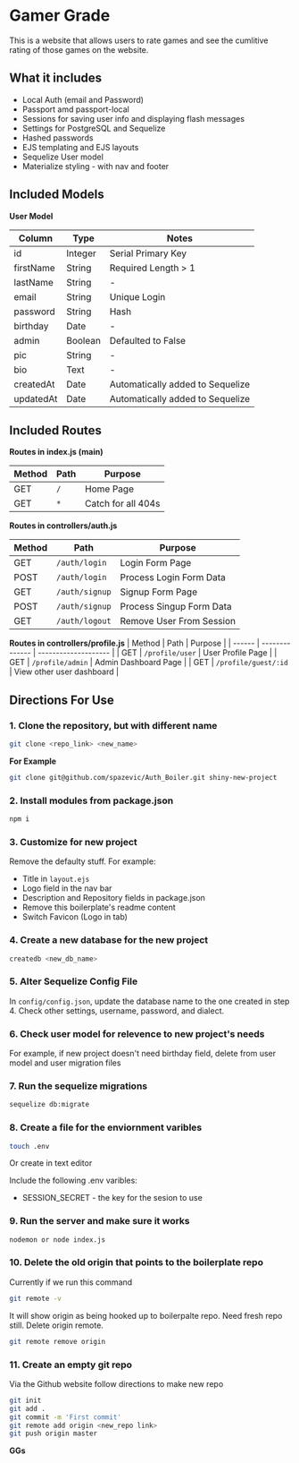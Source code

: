 # Gamer Grade  

This is a website that allows users to rate games and see the cumlitive rating of those games on the website.

## What it includes

* Local Auth (email and Password)
* Passport amd passport-local
* Sessions for saving user info and displaying flash messages
* Settings for PostgreSQL and Sequelize
* Hashed passwords
* EJS templating and EJS layouts
* Sequelize User model
* Materialize styling - with nav and footer

## Included Models

**User Model**

| Column | Type | Notes |
| --------- | ---------- | -----------------------------|
| id | Integer | Serial Primary Key |
| firstName | String | Required Length > 1 |
| lastName | String | - |
| email | String | Unique Login |
| password | String | Hash |
| birthday | Date | - |
| admin | Boolean | Defaulted to False |
| pic | String | - |
| bio | Text | - |
| createdAt | Date | Automatically added to Sequelize |
| updatedAt | Date | Automatically added to Sequelize |

## Included Routes

**Routes in index.js (main)**

| Method | Path | Purpose |
| ------ | -------------- | -------------------- |
| GET | `/` | Home Page |
| GET | `*` | Catch for all 404s | 

**Routes in controllers/auth.js**

| Method | Path | Purpose |
| ------ | -------------- | -------------------- |
| GET | `/auth/login` | Login Form Page |
| POST | `/auth/login` | Process Login Form Data |
| GET | `/auth/signup` | Signup Form Page |
| POST | `/auth/signup` | Process Singup Form Data |
| GET | `/auth/logout` | Remove User From Session |

**Routes in controllers/profile.js**
| Method | Path | Purpose |
| ------ | -------------- | -------------------- |
| GET | `/profile/user` | User Profile Page |
| GET | `/profile/admin` | Admin Dashboard Page |
| GET | `/profile/guest/:id` | View other user dashboard |

## Directions For Use

### 1. Clone the repository, but with different name ####

```sh
git clone <repo_link> <new_name>
```
**For Example**

```sh
git clone git@github.com/spazevic/Auth_Boiler.git shiny-new-project
```
### 2. Install modules from package.json ###

```sh
npm i
```
### 3. Customize for new project ###

Remove the defaulty stuff. For example:

* Title in `layout.ejs`
* Logo field in the nav bar
* Description and Repository fields in package.json
* Remove this boilerplate's readme content
* Switch Favicon (Logo in tab)

### 4. Create a new database for the new project ###

```sh
createdb <new_db_name>
```

### 5. Alter Sequelize Config File ###

In `config/config.json`, update the database name to the one created in step 4. Check other settings, username, password, and dialect.

### 6. Check user model for relevence to new project's needs ###

For example, if new project doesn't need birthday field, delete from user model and user migration files

### 7. Run the sequelize migrations ###
```sh
sequelize db:migrate
```

### 8. Create a file for the enviornment varibles

```sh
touch .env
```

Or create in text editor

Include the following .env varibles:

* SESSION_SECRET - the key for the sesion to use

### 9. Run the server and make sure it works ###

```sh
nodemon or node index.js
```
### 10. Delete the old origin that points to the boilerplate repo ###

Currently if we run this command

```sh
git remote -v 
```

It will show origin as being hooked up to boilerpalte repo. Need fresh repo still. Delete origin remote.

```sh
git remote remove origin
```

### 11. Create an empty git repo ###

Via the Github website follow directions to make new repo

```sh
git init
git add .
git commit -m 'First commit'
git remote add origin <new_repo link>
git push origin master
```

**GGs**
